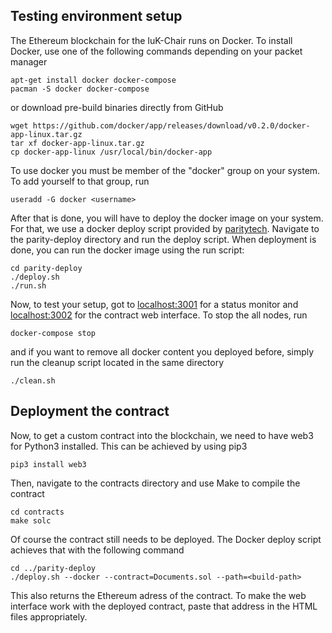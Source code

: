 ## Testing environment setup

The Ethereum blockchain for the IuK-Chair runs on Docker. To install Docker, use one of the following commands depending on your packet manager

    apt-get install docker docker-compose
    pacman -S docker docker-compose

or download pre-build binaries directly from GitHub

    wget https://github.com/docker/app/releases/download/v0.2.0/docker-app-linux.tar.gz
    tar xf docker-app-linux.tar.gz
    cp docker-app-linux /usr/local/bin/docker-app

To use docker you must be member of the "docker" group on your system. To add yourself to that group, run

    useradd -G docker <username>

After that is done, you will have to deploy the docker image on your system. For that, we use a docker deploy script provided by [paritytech](https://github.com/paritytech/parity-deploy). Navigate to the parity-deploy directory and run the deploy script. When deployment is done, you can run the docker image using the run script:

    cd parity-deploy
    ./deploy.sh
    ./run.sh

Now, to test your setup, got to [localhost:3001](https://localhost:3001) for a status monitor and [localhost:3002](https://localhost:3002) for the contract web interface. To stop the all nodes, run

    docker-compose stop

and if you want to remove all docker content you deployed before, simply run the cleanup script located in the same directory

    ./clean.sh

## Deployment the contract

Now, to get a custom contract into the blockchain, we need to have web3 for Python3 installed. This can be achieved by using pip3

    pip3 install web3

Then, navigate to the contracts directory and use Make to compile the contract

    cd contracts
    make solc

Of course the contract still needs to be deployed. The Docker deploy script achieves that with the following command

    cd ../parity-deploy
    ./deploy.sh --docker --contract=Documents.sol --path=<build-path>

This also returns the Ethereum adress of the contract. To make the web interface work with the deployed contract, paste that address in the HTML files appropriately.

